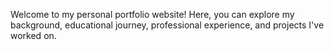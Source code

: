 Welcome to my personal portfolio website! Here, you can explore my background, educational journey, professional experience, and projects I've worked on.